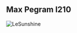 ## Max Pegram I210

![LeSunshine](https://i.redd.it/can-somebody-add-the-lebron-james-sunshine-filter-to-this-v0-rr2bj2j3y9zc1.jpg?width=1920&format=pjpg&auto=webp&s=cbc988e8daf151b452897c184f4412a4343a8a1e)
